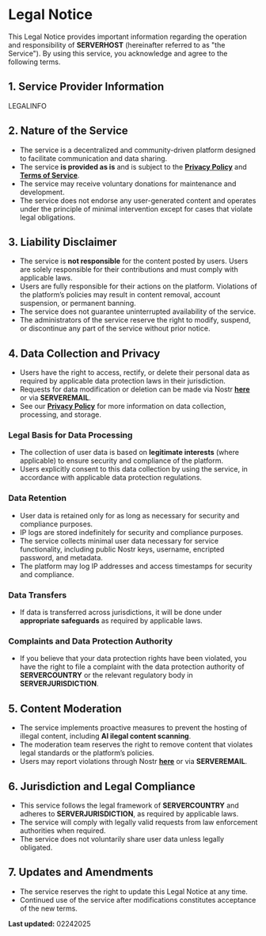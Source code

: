 # Legal Notice

This Legal Notice provides important information regarding the operation and responsibility of **SERVERHOST** (hereinafter referred to as "the Service"). By using this service, you acknowledge and agree to the following terms.

## 1. Service Provider Information

LEGALINFO

## 2. Nature of the Service

* The service is a decentralized and community-driven platform designed to facilitate communication and data sharing.
* The service **is provided as is** and is subject to the **[Privacy Policy](/privacy)** and **[Terms of Service](/tos)**.
* The service may receive voluntary donations for maintenance and development.
* The service does not endorse any user-generated content and operates under the principle of minimal intervention except for cases that violate legal obligations.

## 3. Liability Disclaimer

* The service is **not responsible** for the content posted by users. Users are solely responsible for their contributions and must comply with applicable laws.
* Users are fully responsible for their actions on the platform. Violations of the platform’s policies may result in content removal, account suspension, or permanent banning.
* The service does not guarantee uninterrupted availability of the service.
* The administrators of the service reserve the right to modify, suspend, or discontinue any part of the service without prior notice.

## 4. Data Collection and Privacy

* Users have the right to access, rectify, or delete their personal data as required by applicable data protection laws in their jurisdiction.
* Requests for data modification or deletion can be made via Nostr **[here](https://primal.net/p/SERVERCONTACT)** or via **SERVEREMAIL**.
* See our **[Privacy Policy](/privacy)** for more information on data collection, processing, and storage.

### Legal Basis for Data Processing

* The collection of user data is based on **legitimate interests** (where applicable) to ensure security and compliance of the platform.
* Users explicitly consent to this data collection by using the service, in accordance with applicable data protection regulations.

### Data Retention

* User data is retained only for as long as necessary for security and compliance purposes.
* IP logs are stored indefinitely for security and compliance purposes.
* The service collects minimal user data necessary for service functionality, including public Nostr keys, username, encripted password, and metadata.
* The platform may log IP addresses and access timestamps for security and compliance.

### Data Transfers

* If data is transferred across jurisdictions, it will be done under **appropriate safeguards** as required by applicable laws.

### Complaints and Data Protection Authority

* If you believe that your data protection rights have been violated, you have the right to file a complaint with the data protection authority of **SERVERCOUNTRY** or the relevant regulatory body in **SERVERJURISDICTION**.

## 5. Content Moderation

* The service implements proactive measures to prevent the hosting of illegal content, including **AI ilegal content scanning**.
* The moderation team reserves the right to remove content that violates legal standards or the platform’s policies.
* Users may report violations through Nostr **[here](https://primal.net/p/SERVERCONTACT)** or via **SERVEREMAIL**.

## 6. Jurisdiction and Legal Compliance

* This service follows the legal framework of **SERVERCOUNTRY** and adheres to **SERVERJURISDICTION**, as required by applicable laws.
* The service will comply with legally valid requests from law enforcement authorities when required.
* The service does not voluntarily share user data unless legally obligated.

## 7. Updates and Amendments

* The service reserves the right to update this Legal Notice at any time.
* Continued use of the service after modifications constitutes acceptance of the new terms.

**Last updated:** 02242025

